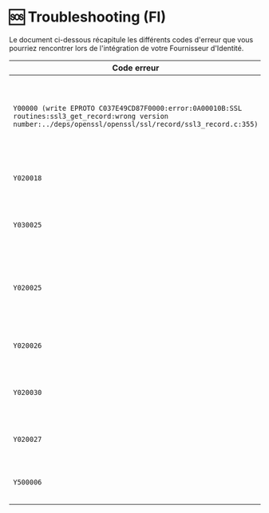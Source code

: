 # 🆘 Troubleshooting (FI)
Le document ci-dessous récapitule les différents codes d'erreur que vous pourriez rencontrer lors de l'intégration de votre Fournisseur d'Identité.

Code erreur | Marche à suivre
-- | --
`Y00000 (write EPROTO C037E49CD87F0000:error:0A00010B:SSL routines:ssl3_get_record:wrong version number:../deps/openssl/openssl/ssl/record/ssl3_record.c:355)` | demandez à Agent Connect d'ouvrir le flux entre le Fournisseur d'Identité et Agent Connect. Si le blocage a lieu de votre côté, demandez à l'équipe support l'adresse IP du serveur Agent Connect, et demandez à votre DSI de l'autoriser
`Y020018` | le FI indique un niveau de sécurité différent de `eidas1`. Il vous faut renvoyer `eidas1` dans votre champ `acr`
`Y030025` | l'access_token a une durée de vie de 60 secondes, cette erreur peut survenir si vous testez le parcours manuellement au lieu de le faire via un script
`Y020025` | vous avez vraisemblablement été redirigé vers la redirect_uri du FS avec dans les query params : "error_description=Invalid+scopes". Si c'est le cas, configurez les scopes géré par votre FI comme précisé [ici](./configuration.md).
`Y020026` | à l'appel au /token, le FI renvoie un objet non signé ou un JWT signé avec un algorithme différent de celui configuré dans AgentConnect.
`Y020030` | le FI indique une valeur du niveau de sécurité dans le champ `acr` qui n'est pas valide. Il vous faut renvoyer `eidas1` dans votre champ `acr`
`Y020027` | à l'appel au /user-info, le FI renvoie un objet non signé ou un JWT signé avec un algorithme différent de celui configuré dans AgentConnect.
`Y500006` | à l'appel au /user-info, le FI renvoie un objet dont l'un ou plusieurs des champs ne matche pas avec ce qui est attendu

